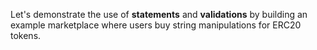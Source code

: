 Let's demonstrate the use of **statements** and **validations** by building an example marketplace where users buy string manipulations for ERC20 tokens.